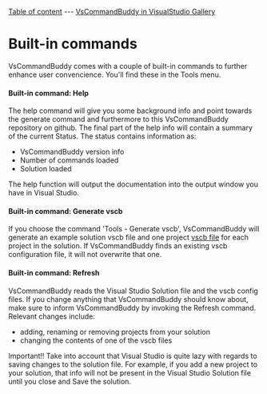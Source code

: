 [Table of content](_toc.md) --- [VsCommandBuddy in VisualStudio Gallery](http://visualstudiogallery.msdn.microsoft.com/f5da988e-2ec1-4061-a569-46d09733c668) 
# Built-in commands
VsCommandBuddy comes with a couple of built-in commands to further enhance user convencience. You'll find these in the Tools menu.

#### Built-in command: Help
The help command will give you some background info and point towards the generate command and furthermore to this 
VsCommandBuddy repository on github.  The final part of the help info will contain a summary of the current Status.
The status contains information as:
- VsCommandBuddy version info
- Number of commands loaded
- Solution loaded

The help function will output the documentation into the output window you have in Visual Studio.

#### Built-in command: Generate vscb
If you choose the command 'Tools - Generate vscb', VsCommandBuddy will generate an example solution vscb file and one 
project [vscb file](vscbfiles.md) for each project in the solution.
If VsCommandBuddy finds an existing vscb configuration file, it will not overwrite that one.

#### Built-in command: Refresh
VsCommandBuddy reads the Visual Studio Solution file and the vscb config files. If you change
anything that VsCommandBuddy should know about, make sure to inform VsCommandBuddy by invoking the
Refresh command. 
Relevant changes include:
- adding, renaming or removing projects from your solution
- changing the contents of one of the vscb files


Important!! Take into account that Visual Studio is quite lazy with regards to saving changes to the
solution file. For example, if you add a new project to your solution, that info
will not be present in the Visual Studio Solution file until you close and Save the solution.
 
